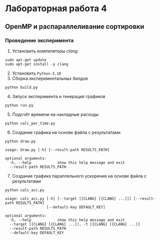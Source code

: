 # Лабораторная работа 4

## OpenMP и распараллеливание сортировки

### Проведение эксперимента

1. Установить компиляторы *clang*
```
sudo apt-get update
sudo apt-get install -y clang
```
2. Установить `Python-3.10`
3. Сборка эксперементальных билдов
```
python build.py
```

4. Запуск эксперимента и генерация графиков
```
python run.py
```

5. Подсчёт времени на накладные расходы
```
python calc_par_time.py
```

6. Создание графика на основе файла с результатами
```
python draw.py

usage: draw.py [-h] [--result-path RESULTS_PATH]

optional arguments:
  -h, --help            show this help message and exit
  --result-path RESULTS_PATH
```

7. Создание графика параллельного ускорения на основе файла с результатами
```
python calc_acc.py

usage: calc_acc.py [-h] [--target [{CLANG} [{CLANG} ...]]] [--result-path RESULTS_PATH]
                   [--default-key DEFAULT_KEY]

optional arguments:
  -h, --help            show this help message and exit
  --target [{CLANG} [{CLANG} ...]], -t [{CLANG} [{CLANG} ...]]
  --result-path RESULTS_PATH
  --default-key DEFAULT_KEY
```
